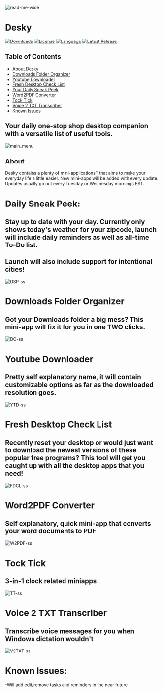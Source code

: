 ![read-me-wide](assets/logos/read-me-wide.png)


<h1> Desky</h1>

[![Downloads][downloads-shield]][downloads-url]
[![License][license-shield]][license-url]
[![Language][language-shield]][language-url]
[<img src="https://img.shields.io/github/v/release/ziadh/Desky?style=for-the-badge&color=red" alt="Latest Release">](https://github.com/ziadh/Desky/releases)</p>

## Table of Contents
- [About Desky](#about)
- [Downloads Folder Organizer](#downloads-folder-organizer)
- [Youtube Downloader](#youtube-downloader)
- [Fresh Desktop Check List](#fresh-desktop-check-list)
- [Your Daily Sneak Peek](#daily-sneak-peek)
- [Word2PDF Converter](#word2pdf-converter)
- [Tock Tick](#tock-tick)
- [Voice 2 TXT Transcriber](#voice-2-txt-transcriber)
- [Known Issues](#known-issues)

<h2>Your daily one-stop shop desktop companion with a versatile list of useful tools.</h2>


![main_menu](assets/ss/main_menu.png)


## About  
Desky contains a plenty of mini-applications™ that aims to make your everyday life a little easier. New mini-apps will be added with every update. Updates usually go out every Tuesday or Wednesday mornings EST. 

# Daily Sneak Peek:

## Stay up to date with your day. Currently only shows today's weather for your zipcode, launch will include daily reminders as well as all-time To-Do list.
## Launch will also include support for intentional cities!

![DSP-ss](assets/ss/DSP-ss.png)


# Downloads Folder Organizer
## Got your Downloads folder a big mess? This mini-app will fix it for you in ~~one~~ TWO clicks.

![DO-ss](assets/ss/DO-ss.png)



# Youtube Downloader
## Pretty self explanatory name, it will contain customizable options as far as the downloaded resolution goes.

![YTD-ss](assets/ss/YTD-ss.png)




# Fresh Desktop Check List
## Recently reset your desktop or would just want to download the newest versions of these popular free programs? This tool will get you caught up with all the desktop apps that you need!


![FDCL-ss](assets/ss/FDCL-ss.png)



# Word2PDF Converter
## Self explanatory, quick mini-app that converts your word documents to PDF
![W2PDF-ss](assets/ss/W2PDF-ss.png)


# Tock Tick
## 3-in-1 clock related miniapps
![TT-ss](assets/ss/TT-ss.png)
# Voice 2 TXT Transcriber
## Transcribe voice messages for you when Windows dictation wouldn't
![V2TXT-ss](assets/ss/v2t-ss.png)
# Known Issues:

-Will add edit/remove tasks and reminders in the near future



[downloads-shield]: https://img.shields.io/github/downloads/ziadh/Desky/total?style=for-the-badge&logo=github
[downloads-url]: https://github.com/ziadh/Desky/releases/latest
[license-shield]: https://img.shields.io/github/license/ziadh/Desky?style=for-the-badge
[license-url]: https://github.com/ziadh/Desky/blob/main/LICENSE
[language-shield]: https://img.shields.io/github/languages/top/ziadh/Desky?logo=python&logoColor=yellow&style=for-the-badge
[language-url]: https://www.python.org/
